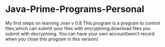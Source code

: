 # Java-Prime-Programs-Personal
My first steps on learning Jvav
v 0.8
This program is a program to control files,which can submit your files with encryptoing,download files you submit with decryptoing.
You can have your own account(won't record when you close this program in this version)
